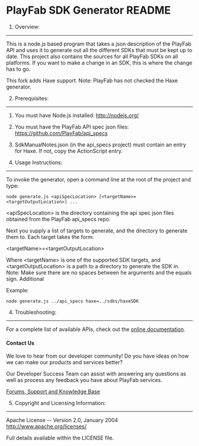 PlayFab SDK Generator README
========
1. Overview:
----
This is a node.js based program that takes a json description of the PlayFab API and uses it to generate out all the different SDKs that must be kept up to date. This project also contains the sources for all PlayFab SDKs on all platforms. If you want to make a change in an SDK, this is where the change has to go.

This fork adds Haxe support. Note: PlayFab has not checked the Haxe generator.


2. Prerequisites:
----
1. You must have Node.js installed: http://nodejs.org/
2. You must have the PlayFab API spec json files: https://github.com/PlayFab/api_specs
3. SdkManualNotes.json (in the api_specs project) must contain an entry for Haxe. If not, copy the ActionScript entry.


3. Usage Instructions:
----
To invoke the generator, open a command line at the root of the project and type:
```
node generate.js <apiSpecLocation> [<targetName>=<targetOutputLocation>] ...
```

&lt;apiSpecLocation&gt; is the directory containing the api spec json files obtained from the PlayFab api_specs repo.

Next you supply a list of targets to generate, and the directory to generate them to. Each target takes the form:

&lt;targetName&gt;=&lt;targetOutputLocation&gt;

Where &lt;targetName&gt; is one of the supported SDK targets, and &lt;targetOutputLocation&gt; is a path to a directory to generate the SDK in. Note: Make sure there are no spaces between he arguments and the equals sign. Additional

Example:
```
node generate.js ../api_specs haxe=../sdks/haxeSDK
```

4. Troubleshooting:
----
For a complete list of available APIs, check out the [online documentation](http://api.playfab.com/Documentation/).

#### Contact Us
We love to hear from our developer community! 
Do you have ideas on how we can make our products and services better? 

Our Developer Success Team can assist with answering any questions as well as process any feedback you have about PlayFab services.

[Forums, Support and Knowledge Base](https://community.playfab.com/hc/en-us)


5. Copyright and Licensing Information:
----
  Apache License -- 
  Version 2.0, January 2004
  http://www.apache.org/licenses/

  Full details available within the LICENSE file.
